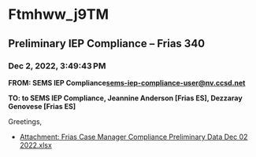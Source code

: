 # Ftmhww_j9TM
## Preliminary IEP Compliance – Frias 340
### Dec 2, 2022, 3:49:43 PM
**FROM: SEMS IEP Compliance<sems-iep-compliance-user@nv.ccsd.net>**

**TO: to SEMS IEP Compliance, Jeannine Anderson [Frias ES], Dezzaray Genovese [Frias ES]**


Greetings, 





* [Attachment: Frias Case Manager Compliance Preliminary Data Dec 02 2022.xlsx](Ftmhww_j9TM-attachment-1.xlsx)
